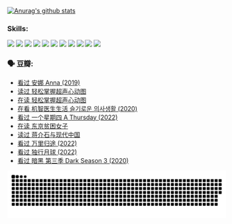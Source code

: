 
[![Anurag's github stats](https://github-readme-stats.vercel.app/api?username=w940853815)](https://github.com/anuraghazra/github-readme-stats)

### Skills:

<code><img height="32" src="https://cdn.jsdelivr.net/npm/simple-icons@v5/icons/python.svg"></code>
<code><img height="32" src="https://cdn.jsdelivr.net/npm/simple-icons@v5/icons/javascript.svg"></code>
<code><img height="32" src="https://cdn.jsdelivr.net/npm/simple-icons@v5/icons/django.svg"></code>
<code><img height="32" src="https://cdn.jsdelivr.net/npm/simple-icons@v5/icons/flask.svg"></code>
<code><img height="32" src="https://cdn.jsdelivr.net/npm/simple-icons@v5/icons/vuetify.svg"></code>
<code><img height="32" src="https://cdn.jsdelivr.net/npm/simple-icons@v5/icons/git.svg"></code>
<code><img height="32" src="https://cdn.jsdelivr.net/npm/simple-icons@v5/icons/docker.svg"></code>
<code><img height="32" src="https://cdn.jsdelivr.net/npm/simple-icons@v5/icons/postgresql.svg"></code>
<code><img height="32" src="https://cdn.jsdelivr.net/npm/simple-icons@v5/icons/elasticsearch.svg"></code>
<code><img height="32" src="https://cdn.jsdelivr.net/npm/simple-icons@v5/icons/macos.svg"></code>
<code><img height="32" src="https://cdn.jsdelivr.net/npm/simple-icons@v5/icons/linux.svg"></code>

### 🗣 豆瓣:

<!-- DOUBAN-ACTIVITIES:START -->
- [看过 安娜 Anna‎ (2019)](https://www.douban.com/people/136069238/status/4034580096/?_i=67187977)
- [读过 轻松掌握超声心动图](https://www.douban.com/people/136069238/status/4031937639/?_i=67187977)
- [在读 轻松掌握超声心动图](https://www.douban.com/people/136069238/status/4030989967/?_i=67187977)
- [在看 机智医生生活 슬기로운 의사생활‎ (2020)](https://www.douban.com/people/136069238/status/4028652712/?_i=67187977)
- [看过 一个星期四 A Thursday‎ (2022)](https://www.douban.com/people/136069238/status/4027759975/?_i=67187977)
- [在读 东京贫困女子](https://www.douban.com/people/136069238/status/4027149520/?_i=67187977)
- [读过 蒋介石与现代中国](https://www.douban.com/people/136069238/status/4027149061/?_i=67187977)
- [看过 万里归途‎ (2022)](https://www.douban.com/people/136069238/status/4026748987/?_i=67187977)
- [看过 独行月球‎ (2022)](https://www.douban.com/people/136069238/status/4022883157/?_i=67187977)
- [看过 暗黑 第三季 Dark Season 3‎ (2020)](https://www.douban.com/people/136069238/status/4020413112/?_i=67187977)
<!-- DOUBAN-ACTIVITIES:END -->


![Snake animation](https://raw.githubusercontent.com/w940853815/w940853815/output/github-contribution-grid-snake.svg)

<!--
**w940853815/w940853815** is a ✨ _special_ ✨ repository because its `README.md` (this file) appears on your GitHub profile.

Here are some ideas to get you started:

- 🔭 I’m currently working on ...
- 🌱 I’m currently learning ...
- 👯 I’m looking to collaborate on ...
- 🤔 I’m looking for help with ...
- 💬 Ask me about ...
- 📫 How to reach me: ...
- 😄 Pronouns: ...
- ⚡ Fun fact: ...
-->
